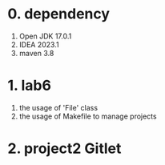 # 0. dependency
1. Open JDK 17.0.1
2. IDEA 2023.1
3. maven 3.8

# 1. lab6
1. the usage of 'File' class
2. the usage of Makefile to manage projects

# 2. project2 Gitlet
